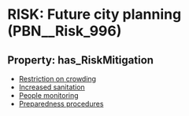 # RISK: __Future city planning__ (PBN__Risk_996)

## Property: has_RiskMitigation

* [Restriction on crowding](PBN__RiskMitigation_1417)
* [Increased sanitation](PBN__RiskMitigation_1418)
* [People monitoring](PBN__RiskMitigation_1419)
* [Preparedness procedures](PBN__RiskMitigation_1420)

